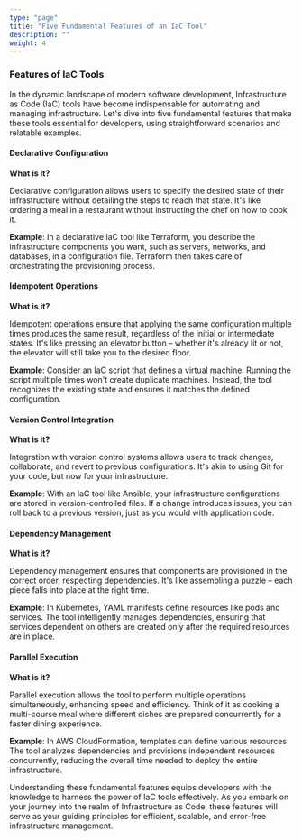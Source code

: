 ```yaml
---
type: "page"
title: "Five Fundamental Features of an IaC Tool"
description: ""
weight: 4
---
```



### Features of IaC Tools

In the dynamic landscape of modern software development, Infrastructure as Code (IaC) tools have become indispensable for automating and managing infrastructure. Let's dive into five fundamental features that make these tools essential for developers, using straightforward scenarios and relatable examples.

#### Declarative Configuration

**What is it?**

Declarative configuration allows users to specify the desired state of their infrastructure without detailing the steps to reach that state. It's like ordering a meal in a restaurant without instructing the chef on how to cook it.

**Example**: In a declarative IaC tool like Terraform, you describe the infrastructure components you want, such as servers, networks, and databases, in a configuration file. Terraform then takes care of orchestrating the provisioning process.

#### Idempotent Operations

**What is it?**

Idempotent operations ensure that applying the same configuration multiple times produces the same result, regardless of the initial or intermediate states. It's like pressing an elevator button – whether it's already lit or not, the elevator will still take you to the desired floor.

**Example**: Consider an IaC script that defines a virtual machine. Running the script multiple times won't create duplicate machines. Instead, the tool recognizes the existing state and ensures it matches the defined configuration.

#### Version Control Integration

**What is it?**

Integration with version control systems allows users to track changes, collaborate, and revert to previous configurations. It's akin to using Git for your code, but now for your infrastructure.

**Example**: With an IaC tool like Ansible, your infrastructure configurations are stored in version-controlled files. If a change introduces issues, you can roll back to a previous version, just as you would with application code.

#### Dependency Management

**What is it?**

Dependency management ensures that components are provisioned in the correct order, respecting dependencies. It's like assembling a puzzle – each piece falls into place at the right time.

**Example**: In Kubernetes, YAML manifests define resources like pods and services. The tool intelligently manages dependencies, ensuring that services dependent on others are created only after the required resources are in place.

#### Parallel Execution

**What is it?**

Parallel execution allows the tool to perform multiple operations simultaneously, enhancing speed and efficiency. Think of it as cooking a multi-course meal where different dishes are prepared concurrently for a faster dining experience.

**Example**: In AWS CloudFormation, templates can define various resources. The tool analyzes dependencies and provisions independent resources concurrently, reducing the overall time needed to deploy the entire infrastructure.

Understanding these fundamental features equips developers with the knowledge to harness the power of IaC tools effectively. As you embark on your journey into the realm of Infrastructure as Code, these features will serve as your guiding principles for efficient, scalable, and error-free infrastructure management.
